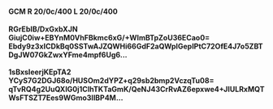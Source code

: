 #### GCM R 20/0c/400 L 20/0c/400
**RGrEbIB/DxGxbXJN**<br/>**GiujC0iw+EBYnM0VhFBkmc6xG/+WImBTpZoU36ECao0=**<br/>**Ebdy9z3xICDkBq0SSTwAJZQWHi66GdF2aQWpIGepIPtC72OfE4J7o5ZBTDgJW07GkZwxYFme4mpf6Ug6...**<br/><br/>
**1sBxsleerjKEpTA2**<br/>**YCyS7G2DGJ68o/HUSOm2dYPZ+q29sb2bmp2VczqTu08=**<br/>**qTvRQ4g2UuQXIG0j1ClhTKTaGmK/QeNJ43CrRvAZ6epxwe4+JIULRxMQTWsFTSZT7Ees9WGmo3lIBP4M...**